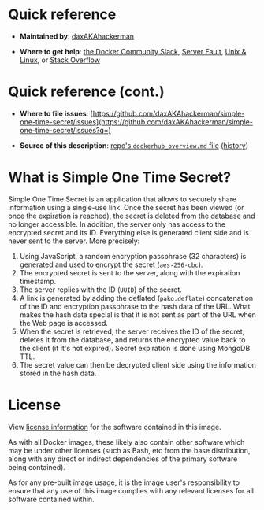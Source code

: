 # Quick reference

- **Maintained by**:
  [daxAKAhackerman](https://github.com/daxAKAhackerman)

- **Where to get help**:
  [the Docker Community Slack](https://dockr.ly/comm-slack), [Server Fault](https://serverfault.com/help/on-topic), [Unix & Linux](https://unix.stackexchange.com/help/on-topic), or [Stack Overflow](https://stackoverflow.com/help/on-topic)

# Quick reference (cont.)

- **Where to file issues**:
  [https://github.com/daxAKAhackerman/simple-one-time-secret/issues](https://github.com/daxAKAhackerman/simple-one-time-secret/issues?q=)

- **Source of this description**:
  [repo's `dockerhub_overview.md` file](https://github.com/daxAKAhackerman/simple-one-time-secret/tree/main/dockerhub_overview.md) ([history](https://github.com/daxAKAhackerman/simple-one-time-secret/commits/main/dockerhub_overview.md))

# What is Simple One Time Secret?

Simple One Time Secret is an application that allows to securely share information using a single-use link. Once the secret has been viewed (or once the expiration is reached), the secret is deleted from the database and no longer accessible. In addition, the server only has access to the encrypted secret and its ID. Everything else is generated client side and is never sent to the server. More precisely:

1. Using JavaScript, a random encryption passphrase (32 characters) is generated and used to encrypt the secret (`aes-256-cbc`).
2. The encrypted secret is sent to the server, along with the expiration timestamp.
3. The server replies with the ID (`UUID`) of the secret.
4. A link is generated by adding the deflated (`pako.deflate`) concatenation of the ID and encryption passphrase to the hash data of the URL. What makes the hash data special is that it is not sent as part of the URL when the Web page is accessed.
5. When the secret is retrieved, the server receives the ID of the secret, deletes it from the database, and returns the encrypted value back to the client (if it's not expired). Secret expiration is done using MongoDB TTL.
6. The secret value can then be decrypted client side using the information stored in the hash data.

# License

View [license information](https://github.com/daxAKAhackerman/simple-one-time-secret/blob/main/LICENSE) for the software contained in this image.

As with all Docker images, these likely also contain other software which may be under other licenses (such as Bash, etc from the base distribution, along with any direct or indirect dependencies of the primary software being contained).

As for any pre-built image usage, it is the image user's responsibility to ensure that any use of this image complies with any relevant licenses for all software contained within.

